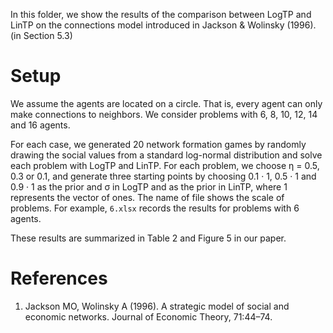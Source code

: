 In this folder, we show the results of the comparison between LogTP and LinTP on the connections model introduced in Jackson & Wolinsky (1996). (in Section 5.3)

# Setup
We assume the agents are located on a circle. That is,  every agent can only make
connections to neighbors. We consider problems with 6, 8, 10, 12, 14 and 16 agents.

For each case, we generated 20 network formation games by
randomly drawing the social values from a standard log-normal distribution and solve each problem with
LogTP and LinTP.  For each problem, we choose η = 0.5, 0.3 or 0.1, and generate three starting points by
choosing 0.1 · 1, 0.5 · 1 and 0.9 · 1 as the prior and σ in LogTP and as the prior in LinTP, where 1 represents
the vector of ones.
The name of file shows the scale of problems. For example, `6.xlsx` records the results for problems with 6 agents.

These results are summarized in Table 2 and Figure 5 in our paper.

# References
1. Jackson MO, Wolinsky A (1996). A strategic model of social and economic networks. Journal of Economic Theory, 71:44–74.
